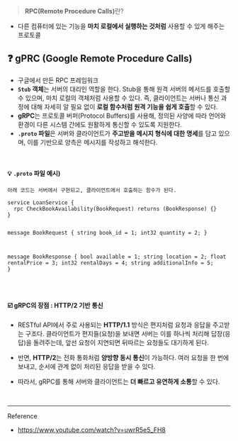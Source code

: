 <blockquote>
<p><strong>RPC(Remote Procedure Calls)</strong>란?</p>
</blockquote>
<ul>
<li>다른 컴퓨터에 있는 기능을 <strong>마치 로컬에서 실행하는 것처럼</strong> 사용할 수 있게 해주는 프로토콜</li>
</ul>
<h2 id="❓-gprc-google-remote-procedure-calls">❓ gPRC (Google Remote Procedure Calls)</h2>
<ul>
<li>구글에서 만든 RPC 프레임워크</li>
<li><strong><code>Stub</code> 객체</strong>는 서버의 대리인 역할을 한다. Stub을 통해 원격 서버의 메서드를 호출할 수 있으며, 마치 로컬의 객체처럼 사용할 수 있다.
즉, 클라이언트는 서버나 통신 과정에 대해 자세히 알 필요 없이 <strong>로컬 함수처럼 원격 기능을 쉽게 호출</strong>할 수 있다.</li>
<li><strong>gRPC</strong>는 프로토콜 버퍼(Protocol Buffers)를 사용해, 정의된 사양에 따라 언어와 환경이 다른 시스템 간에도 원활하게 통신할 수 있도록 지원한다.</li>
<li><strong><code>.proto</code> 파일</strong>은 서버와 클라이언트가 <strong>주고받을 메시지 형식에 대한 명세</strong>를 담고 있으며, 이를 기반으로 양측은 메시지를 작성하고 해석한다.</li>
</ul>
<br />

<h4 id="💡-proto-파일-예시">💡 <code>.proto</code> 파일 예시)</h4>
<p><code>아래 코드는 서버에서 구현되고, 클라이언트에서 호출하는 함수가 된다.</code></p>
<pre><code>service LoanService {
  rpc CheckBookAvailability(BookRequest) returns (BookResponse) {}
}

message BookRequest {
  string book_id = 1;
  int32 quantity = 2;
}

message BookResponse {
  bool available =        1;
  string location =       2;
  float rentalPrice =     3;
  int32 rentalDays =      4;
  string additionalInfo = 5;
}</code></pre><br />

<h4 id="☑️-grpc의-장점--http2-기반-통신"><strong>☑️ gRPC의 장점 : HTTP/2 기반 통신</strong></h4>
<ul>
<li><p>RESTful API에서 주로 사용되는 <strong>HTTP/1.1</strong> 방식은 편지처럼 요청과 응답을 주고받는 구조다.
클라이언트가 편지들(요청)을 보내면 서버는 이를 하나씩 처리해 답장(응답)을 돌려주는데, 앞선 요청이 지연되면 뒤따르는 요청들도 대기하게 된다.</p>
</li>
<li><p>반면, <strong>HTTP/2</strong>는 전화 통화처럼 <strong>양방향 동시 통신</strong>이 가능하다.
여러 요청을 한 번에 보내고, 순서에 관계 없이 처리된 응답을 받을 수 있다.</p>
</li>
<li><p>따라서, gRPC를 통해 서버와 클라이언트는 <strong>더 빠르고 유연하게 소통</strong>할 수 있다.</p>
</li>
</ul>
<br />

<hr />
<p>Reference</p>
<ul>
<li><a href="https://www.youtube.com/watch?v=uwrR5e5_FH8">https://www.youtube.com/watch?v=uwrR5e5_FH8</a></li>
</ul>